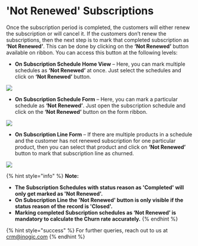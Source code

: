 # 'Not Renewed' Subscriptions

Once the subscription period is completed, the customers will either renew the subscription or will cancel it. If the customers don’t renew the subscriptions, then the next step is to mark that completed subscription as **‘Not Renewed’**. This can be done by clicking on the **‘Not Renewed’** button available on ribbon. You can access this button at the following levels:

* **On Subscription Schedule Home View** – Here, you can mark multiple schedules as **‘Not Renewed’** at once. Just select the schedules and click on **‘Not Renewed’** button.

![](<../../../.gitbook/assets/Not Renewed\_1.1.png>)

* **On Subscription Schedule Form** – Here, you can mark a particular schedule as **‘Not Renewed’**. Just open the subscription schedule and click on the **‘Not Renewed’** button on the form ribbon.

![](<../../../.gitbook/assets/Not Renewed\_2.png>)

* **On Subscription Line Form** – If there are multiple products in a schedule and the customer has not renewed subscription for one particular product, then you can select that product and click on **‘Not Renewed’** button to mark that subscription line as churned.

![](<../../../.gitbook/assets/Not Renewed\_3.png>)

{% hint style="info" %}
**Note:**&#x20;

* **The Subscription Schedules with status reason as 'Completed' will only get marked as 'Not Renewed'.**&#x20;
* **On Subscription Line the 'Not Renewed' button is only visible if the status reason of the record is 'Closed'.**&#x20;
* **Marking completed Subscription schedules as ‘Not Renewed’ is mandatory to calculate the Churn rate accurately.**
{% endhint %}

{% hint style="success" %}
For further queries, reach out to us at [crm@inogic.com](mailto:crm@inogic.com)
{% endhint %}

